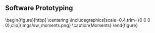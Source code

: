 Software Prototyping
--------------------

\begin{figure}[htbp]
    \centering
    \includegraphics[scale=0.4,trim={0 0 0 0},clip]{imgs/sw_moments.png}
    \caption{Moments}
\end{figure}
